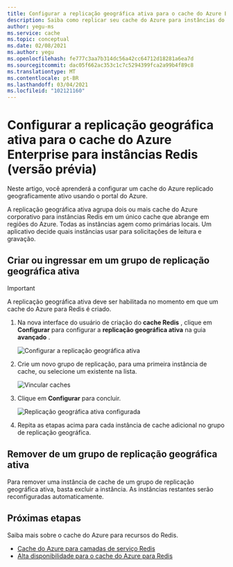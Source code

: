 ```yaml
---
title: Configurar a replicação geográfica ativa para o cache do Azure Enterprise para instâncias Redis
description: Saiba como replicar seu cache do Azure para instâncias do Redis Enterprise em regiões do Azure
author: yegu-ms
ms.service: cache
ms.topic: conceptual
ms.date: 02/08/2021
ms.author: yegu
ms.openlocfilehash: fe777c3aa7b314dc56a42cc64712d18281a6ea7d
ms.sourcegitcommit: dac05f662ac353c1c7c5294399fca2a99b4f89c8
ms.translationtype: MT
ms.contentlocale: pt-BR
ms.lasthandoff: 03/04/2021
ms.locfileid: "102121160"
---
```

# <a name="configure-active-geo-replication-for-enterprise-azure-cache-for-redis-instances-preview"></a>Configurar a replicação geográfica ativa para o cache do Azure Enterprise para instâncias Redis (versão prévia)

Neste artigo, você aprenderá a configurar um cache do Azure replicado geograficamente ativo usando o portal do Azure.

A replicação geográfica ativa agrupa dois ou mais cache do Azure corporativo para instâncias Redis em um único cache que abrange em regiões do Azure. Todas as instâncias agem como primárias locais. Um aplicativo decide quais instâncias usar para solicitações de leitura e gravação.

## <a name="create-or-join-an-active-geo-replication-group"></a>Criar ou ingressar em um grupo de replicação geográfica ativa

> [!IMPORTANT]
> A replicação geográfica ativa deve ser habilitada no momento em que um cache do Azure para Redis é criado.
>
>

1. Na nova interface do usuário de criação do **cache Redis** , clique em **Configurar** para configurar a **replicação geográfica ativa** na guia **avançado** .

    ![Configurar a replicação geográfica ativa](./media/cache-how-to-active-geo-replication/cache-active-geo-replication-not-configured.png)

1. Crie um novo grupo de replicação, para uma primeira instância de cache, ou selecione um existente na lista.

    ![Vincular caches](./media/cache-how-to-active-geo-replication/cache-active-geo-replication-new-group.png)

1. Clique em **Configurar** para concluir.

    ![Replicação geográfica ativa configurada](./media/cache-how-to-active-geo-replication/cache-active-geo-replication-configured.png)

1. Repita as etapas acima para cada instância de cache adicional no grupo de replicação geográfica.

## <a name="remove-from-an-active-geo-replication-group"></a>Remover de um grupo de replicação geográfica ativa

Para remover uma instância de cache de um grupo de replicação geográfica ativa, basta excluir a instância. As instâncias restantes serão reconfiguradas automaticamente.

## <a name="next-steps"></a>Próximas etapas

Saiba mais sobre o cache do Azure para recursos do Redis.

* [Cache do Azure para camadas de serviço Redis](cache-overview.md#service-tiers)
* [Alta disponibilidade para o cache do Azure para Redis](cache-high-availability.md)
